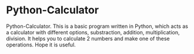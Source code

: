 # Python-Calculator
Python-Calculator. This is a basic program written in Python, which acts as a calculator with different options, substraction, addition, multiplication, division. It helps you to calculate 2 numbers and make one of these operations. Hope it is useful.
